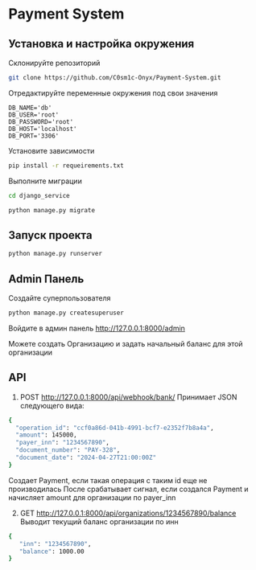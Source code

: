 # Payment System

## Установка и настройка окружения
Склонируйте репозиторий
```bash
git clone https://github.com/C0sm1c-Onyx/Payment-System.git
```
Отредактируйте переменные окружения под свои значения
```env
DB_NAME='db'
DB_USER='root'
DB_PASSWORD='root'
DB_HOST='localhost'
DB_PORT='3306'
```
Установите зависимости
```bash
pip install -r requeirements.txt
```
Выполните миграции
```bash
cd django_service
```
```bash
python manage.py migrate
```
## Запуск проекта
```bash
python manage.py runserver
```

## Admin Панель
Cоздайте суперпользователя
```bash
python manage.py createsuperuser
```
Войдите в админ панель
http://127.0.0.1:8000/admin

Можете создать Организацию и задать начальный баланс для этой организации

## API
1.  POST http://127.0.0.1:8000/api/webhook/bank/
Принимает JSON следующего вида:
```bash
{
  "operation_id": "ccf0a86d-041b-4991-bcf7-e2352f7b8a4a",
  "amount": 145000,
  "payer_inn": "1234567890",
  "document_number": "PAY-328",
  "document_date": "2024-04-27T21:00:00Z"
}
```

Создает Payment, если такая операция с таким id еще не производилась
После срабатывает сигнал, если создался Payment и начисляет amount для организации по payer_inn

2. GET http://127.0.0.1:8000/api/organizations/1234567890/balance
Выводит текущий баланс организации по инн
```bash
{
   "inn": "1234567890",
   "balance": 1000.00
}
```
